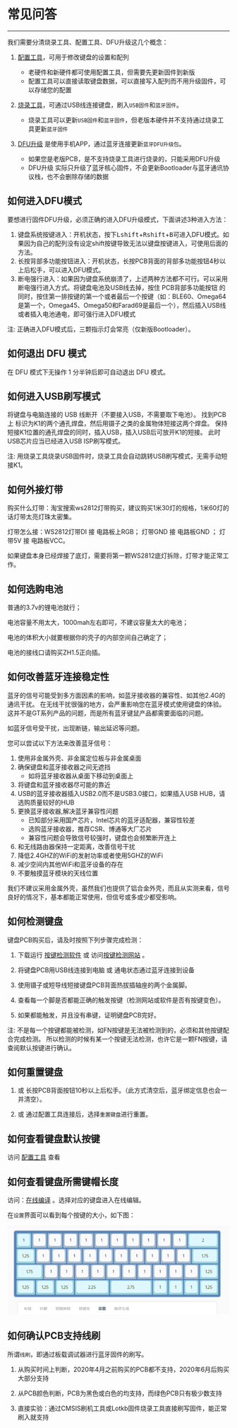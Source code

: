 常见问答
=====================


-----------

我们需要分清烧录工具、配置工具、DFU升级这几个概念：

1. [配置工具](down/download.md#配置工具)，可用于修改键盘的设置和配列
    - 老硬件和新硬件都可使用配置工具，但需要先更新固件到新版
    - 配置工具可以直接读取键盘数据，可以直接写入配列而不用升级固件，可以存储您的配置

2. [烧录工具](down/download.md#烧录工具)，可通过USB线连接键盘，刷入`USB固件`和`蓝牙固件`。
    - 烧录工具可以更新`USB固件`和`蓝牙固件`，但老版本硬件并不支持通过烧录工具更新`蓝牙固件`

3. [DFU升级](upgrade2.md#使用_DFU_模式更新蓝牙固件) 是使用手机APP，通过蓝牙连接更新`蓝牙DFU升级包`。
    - 如果您是老版PCB，是不支持烧录工具进行烧录的，只能采用DFU升级
    - DFU升级 实际只升级了蓝牙核心固件，不会更新Bootloader与蓝牙通讯协议栈，也不会删除存储的数据


如何进入DFU模式
-----

要想进行固件DFU升级，必须正确的进入DFU升级模式，下面讲述3种进入方法：

1. 键盘系统按键进入：开机状态，按下<kbd>Lshift</kbd>+<kbd>Rshift</kbd>+<kbd>B</kbd>可进入DFU模式。如果因为自己的配列没有设定shift按键导致无法以键盘按键进入，可使用后面的方法。
2. 长按背部多功能按钮进入：开机状态，长按PCB背面的背部多功能按钮4秒以上后松手，可以进入DFU模式。
3. 断电强行进入：如果因为键盘系统崩溃了，上述两种方法都不可行。可以采用断电强行进入方式。将键盘电池及USB线去掉，按住 PCB背部多功能按钮 的同时，按住第一排按键的第一个或者最后一个按键（如：BLE60、Omega64是第一个，Omega45、Omega50和Farad69是最后一个），然后插入USB线或者插入电池通电，即可强行进入DFU模式

注: 正确进入DFU模式后，三颗指示灯会常亮（仅新版Bootloader）。

如何退出 DFU 模式
--------------------
在 DFU 模式下无操作 1 分半钟后即可自动退出 DFU 模式。

如何进入USB刷写模式
---------------------
将键盘与电脑连接的 USB 线断开（不要接入USB，不需要取下电池）。
找到PCB上 标识为K1的两个通孔焊盘，然后用镊子之类的金属物体短接这两个焊盘。
保持短接K1位置的通孔焊盘的同时，插入USB，插入USB后可放开K1的短接。
此时USB芯片应当已经进入USB ISP刷写模式。

注: 用烧录工具烧录USB固件时，烧录工具会自动跳转USB刷写模式，无需手动短接K1。

如何外接灯带
-----

购买什么灯带：淘宝搜索ws2812灯带购买，建议购买1米30灯的规格，1米60灯的话灯带太亮灯珠太密集。

灯带怎么接：WS2812灯带DI 接 电路板上RGB； 灯带GND 接 电路板GND ； 灯带5V 接 电路板VCC。

如果键盘本身已经焊接了底灯，需要将第一颗WS2812底灯拆除，灯带才能正常工作。

如何选购电池
------
普通的3.7v的锂电池就行； 

电池容量不用太大，1000mah左右即可，不建议容量太大的电池； 

电池的体积大小就要根据你的壳子的内部空间自己确定了；

电池的接线口请购买ZH1.5正向插。

如何改善蓝牙连接稳定性
-------------------------

蓝牙的信号可能受到多方面因素的影响，如蓝牙接收器的兼容性、如其他2.4G的通讯干扰。
在无线干扰很强的地方，会严重影响您在蓝牙模式使用键盘的体验。这并不是GT系列产品的问题，而是所有蓝牙键鼠产品都需要面临的问题。

如蓝牙信号受干扰，出现断链，输出延迟等问题。

您可以尝试以下方法来改善蓝牙信号：

1. 使用非金属外壳、非金属定位板与非金属桌面
2. 确保键盘和蓝牙接收器之间无遮挡
    -  如将蓝牙接收器从桌面下移动到桌面上
3. 将键盘和蓝牙接收器尽可能的靠近
4. USB的蓝牙接收器插入USB2.0而不是USB3.0接口，如果插入USB HUB，请选购质量较好的HUB
5. 更换蓝牙接收器,解决蓝牙兼容性问题
    -  已知部分采用国产芯片，Intel芯片的蓝牙适配器，兼容性较差
    -  选购蓝牙接收器，推荐CSR、博通等大厂芯片
    -  兼容性问题会导致信号较强时，键盘也会频繁断开连上
6. 和无线路由器保持一定距离，改善信号干扰
7. 降低2.4GHZ的WiFi的发射功率或者使用5GHZ的WiFi
8. 减少空间内其他WiFi和蓝牙设备的存在
9. 不要触摸蓝牙模块的天线位置

我们不建议采用金属外壳，虽然我们也提供了铝合金外壳，而且从实测来看，信号良好的情况下，基本都能正常使用，但信号或多或少都受影响。


如何检测键盘
----------------------------------
键盘PCB购买后，请及时按照下列步骤完成检测：

1. 下载运行 [按键检测软件](http://glab.online/down/keyboardtestutility.exe)  或 访问[按键检测网站](https://glab.online/keytest/) 。

2. 将键盘PCB用USB线连接到电脑 或 通电状态通过蓝牙连接到设备

2. 使用镊子或短导线短接键盘PCB背面热拔插轴座的两个金属脚。

3. 查看每一个脚是否都能正确的触发按键（检测网站或软件是否有按键变色）。

4. 如果都能触发，并且没有串键，证明键盘PCB完好。

注: 不是每一个按键都能被检测，如FN按键是无法被检测到的，必须和其他按键配合完成检测。
    所以检测的时候有某一个按键无法检测，也许它是一颗FN按键，请查阅默认按键进行确认。
    

如何重置键盘
------------------------

1. 或 长按PCB背面按钮10秒以上后松手。（此方式清空后，蓝牙绑定信息也会一并清空）。

2. 或 通过配置工具连接后，选择`重置键盘`进行重置。

如何查看键盘默认按键
----------------------

访问 [配置工具](http://keyboard.lotlab.org) 查看

如何查看键盘所需键帽长度
------------------
访问：[在线编译](http://rom.glab.online:666/) 。选择对应的键盘进入在线编辑。

在`设置`界面可以看到每个按键的大小，如下图：

![](img/设置.png)

如何确认PCB支持线刷
------------------
所谓`线刷`，即通过板载调试器进行蓝牙固件的刷写。

1. 从购买时间上判断，2020年4月之前购买的PCB都不支持，2020年6月后购买大部分支持

2. 从PCB颜色判断，PCB为黑色或白色的均支持，而绿色PCB只有极少数支持

3. 直接实验：通过CMSIS刷机工具或Lotkb固件烧录工具直接刷写固件，能正常刷入就支持

